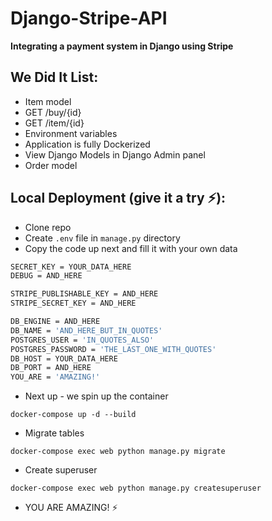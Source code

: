 
# Django-Stripe-API

**Integrating a payment system in Django using Stripe**

## We Did It List:

- Item model
- GET /buy/{id}
- GET /item/{id}
- Environment variables
- Application is fully Dockerized
- View Django Models in Django Admin panel
- Order model

## Local Deployment (give it a try &#9889;):

- Clone repo
- Create `.env` file in `manage.py` directory
- Copy the code up next and fill it with your own data

```bash
SECRET_KEY = YOUR_DATA_HERE
DEBUG = AND_HERE

STRIPE_PUBLISHABLE_KEY = AND_HERE
STRIPE_SECRET_KEY = AND_HERE

DB_ENGINE = AND_HERE
DB_NAME = 'AND_HERE_BUT_IN_QUOTES'
POSTGRES_USER = 'IN_QUOTES_ALSO'
POSTGRES_PASSWORD = 'THE_LAST_ONE_WITH_QUOTES'
DB_HOST = YOUR_DATA_HERE
DB_PORT = AND_HERE
YOU_ARE = 'AMAZING!'
```

- Next up - we spin up the container

```commandline
docker-compose up -d --build
```

- Migrate tables

```commandline
docker-compose exec web python manage.py migrate
```

- Create superuser

```commandline
docker-compose exec web python manage.py createsuperuser
```

- YOU ARE AMAZING! &#9889;